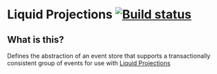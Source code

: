 # Liquid Projections [![Build status](https://ci.appveyor.com/api/projects/status/85nutadfiq44bwq1?svg=true)](https://ci.appveyor.com/project/dennisdoomen/liquidprojections.abstractions)

## What is this?
Defines the abstraction of an event store that supports a transactionally consistent group of events for use with [Liquid Projections](https://github.com/liquidprojections/LiquidProjections)